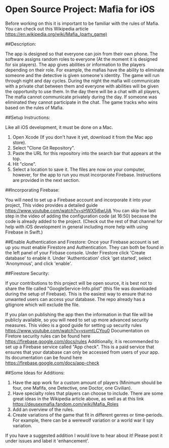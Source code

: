 # Open Source Project: Mafia for iOS

Before working on this it is important to be familiar with the rules of Mafia. You can check out this Wikipedia article https://en.wikipedia.org/wiki/Mafia_(party_game)


##Description:

The app is designed so that everyone can join from their own phone. The software assigns random roles to everyone (At the moment it is designed for six players). The app gives abilities or information to the players depending on their role. For example, the mafias have the ability to eliminate someone and the detective is given someone's
identity. The game will run through night and day cycles. During the night the mafia will communicate with a private chat between them and everyone with abilities will be given the opportunity to use them. In the day there will be a chat with all players, The mafia cannot communicate privately during the day. If someone was eliminated they cannot participate in the chat. The game tracks who wins based on the rules of Mafia.


##Setup Instructions:

Like all iOS development, it must be done on a Mac.
1) Open Xcode (If you don't have it yet, download it from the Mac app store).
2) Select "Clone Git Repository".
4) Paste the URL for this repository into the search bar that appears at the top.
5) Hit "clone".
3) Select a location to save it.
The files are now on your computer, however, for the app to run you must incorporate Firebase. Instructions are provided in the next section.


##Incorporating Firebase:

You will need to set up a Firebase account and incorporate it into your project, This video provides a detailed guide https://www.youtube.com/watch?v=sHWX5j6wUjA You can skip the last step in the video of adding the configuration code (at 16:50) because the code is already added to the project.
(Check out the rest of that channel for help with iOS development in general including more help with using Firebase in Swift.)

##Enable Authentication and Firestore:
Once your Firebase account is set up you must enable Firestore and Authentication. They can both be found in the left panel of your Firbase console. Under Firestore click 'Create database' to enable it. Under 'Authentication' click 'get started', select 'Anonymous', and  click 'enable'.

##Firestore Security:

If your contributions to this project will be open source, it is best not to share the file called "GoogleService-Info.plist" (this file was downloaded during the setup of Firebase). This is the easiest way to ensure that no unwanted users can access your database. The repo already has a gitignore which will exclude the file.

If you plan on publishing the app then the information in that file will be publicly available, so you will need to set up more advanced security measures. This video is a good guide for setting up security rules https://www.youtube.com/watch?v=ysvmtLCYou0 Documentation on Firetore security rules can be found here https://firebase.google.com/docs/rules  Additionally, it is recommended to set up a Firebase service called "App check". This is a paid service that ensures that your database can only be accessed from users of your app. Its documentation can be found here https://firebase.google.com/docs/app-check

##Some Ideas for Additions:
1) Have the app work for a custom amount of players (Minimum should be four, one Mafifa, one Detective, one Doctor, one Civilian).
2) Have specialty roles that players can choose to include. There are some great ideas in the Wikipedia article above, as well as at this link https://deusexmafia.fandom.com/wiki/Mafia_Roles
3) Add an overview of the rules.
4) Create variations of the game that fit in different genres or time-periods. For example, there can be a werewolf variation or a world war II spy variation.

If you have a suggested addition I would love to hear about it! Please post it under issues and label it 'enhancement'.
